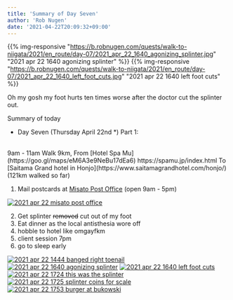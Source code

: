```yaml
---
title: 'Summary of Day Seven'
author: 'Rob Nugen'
date: '2021-04-22T20:09:32+09:00'
---
```


{{% img-responsive "https://b.robnugen.com/quests/walk-to-niigata/2021/en_route/day-07/2021_apr_22_1640_agonizing_splinter.jpg" "2021 apr 22 1640 agonizing splinter" %}}
{{% img-responsive "https://b.robnugen.com/quests/walk-to-niigata/2021/en_route/day-07/2021_apr_22_1640_left_foot_cuts.jpg" "2021 apr 22 1640 left foot cuts" %}}


Oh my gosh my foot hurts ten times worse after the doctor cut the splinter out.

Summary of today

* Day <span class="day_source">Seven</span>
(<span class="day_date">Thursday April 22nd</span> *)
Part 1:
<br>
9am - 11am
Walk <span class="km_source">9</span>km,
From [Hotel Spa Mu](https://goo.gl/maps/eM6A3e9NeBu17dEa6) https://spamu.jp/index.html
To [Saitama Grand hotel in Honjo](https://www.saitamagrandhotel.com/honjo/)
(<span class="km_total">121</span>km walked so far)

1. Mail postcards at [Misato Post Office](https://goo.gl/maps/kdt9THqZcspkZGii8) (open 9am - 5pm)

[![2021 apr 22 misato post office](//b.robnugen.com/quests/walk-to-niigata/2021/en_route/day-07/thumbs/2021_apr_22_misato_post_office.jpg)](//b.robnugen.com/quests/walk-to-niigata/2021/en_route/day-07/2021_apr_22_misato_post_office.jpg)

2. Get splinter ~~removed~~ cut out of my foot
3. Eat dinner as the local antisthesia wore off
4. hobble to hotel like omgayfkm
5. client session 7pm
6. go to sleep early


[![2021 apr 22 1444 banged right toenail](//b.robnugen.com/quests/walk-to-niigata/2021/en_route/day-07/thumbs/2021_apr_22_1444_banged_right_toenail.jpg)](//b.robnugen.com/quests/walk-to-niigata/2021/en_route/day-07/2021_apr_22_1444_banged_right_toenail.jpg)
[![2021 apr 22 1640 agonizing splinter](//b.robnugen.com/quests/walk-to-niigata/2021/en_route/day-07/thumbs/2021_apr_22_1640_agonizing_splinter.jpg)](//b.robnugen.com/quests/walk-to-niigata/2021/en_route/day-07/2021_apr_22_1640_agonizing_splinter.jpg)
[![2021 apr 22 1640 left foot cuts](//b.robnugen.com/quests/walk-to-niigata/2021/en_route/day-07/thumbs/2021_apr_22_1640_left_foot_cuts.jpg)](//b.robnugen.com/quests/walk-to-niigata/2021/en_route/day-07/2021_apr_22_1640_left_foot_cuts.jpg)
[![2021 apr 22 1724 this was the splinter](//b.robnugen.com/quests/walk-to-niigata/2021/en_route/day-07/thumbs/2021_apr_22_1724_this_was_the_splinter.jpg)](//b.robnugen.com/quests/walk-to-niigata/2021/en_route/day-07/2021_apr_22_1724_this_was_the_splinter.jpg)
[![2021 apr 22 1725 splinter coins for scale](//b.robnugen.com/quests/walk-to-niigata/2021/en_route/day-07/thumbs/2021_apr_22_1725_splinter_coins_for_scale.jpg)](//b.robnugen.com/quests/walk-to-niigata/2021/en_route/day-07/2021_apr_22_1725_splinter_coins_for_scale.jpg)
[![2021 apr 22 1753 burger at bukowski](//b.robnugen.com/quests/walk-to-niigata/2021/en_route/day-07/thumbs/2021_apr_22_1753_burger_at_bukowski.jpg)](//b.robnugen.com/quests/walk-to-niigata/2021/en_route/day-07/2021_apr_22_1753_burger_at_bukowski.jpg)
